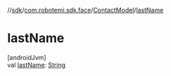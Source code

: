 //[sdk](../../../index.md)/[com.robotemi.sdk.face](../index.md)/[ContactModel](index.md)/[lastName](last-name.md)

# lastName

[androidJvm]\
val [lastName](last-name.md): [String](https://kotlinlang.org/api/latest/jvm/stdlib/kotlin/-string/index.html)
